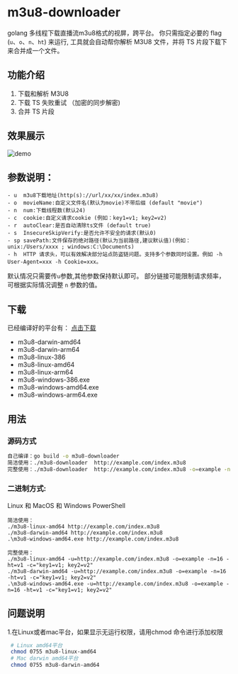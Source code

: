 # m3u8-downloader

golang 多线程下载直播流m3u8格式的视屏，跨平台。 你只需指定必要的 flag (`u`、`o`、`n`、`ht`) 来运行, 工具就会自动帮你解析 M3U8 文件，并将 TS 片段下载下来合并成一个文件。


## 功能介绍

1. 下载和解析 M3U8
2. 下载 TS 失败重试 （加密的同步解密)
3. 合并 TS 片段

## 效果展示
![demo](./demo.gif)

## 参数说明：

```
- u  m3u8下载地址(http(s)://url/xx/xx/index.m3u8)
- o  movieName:自定义文件名(默认为movie)不带后缀 (default "movie")
- n  num:下载线程数(默认24)
- c  cookie:自定义请求cookie (例如：key1=v1; key2=v2)
- r  autoClear:是否自动清除ts文件 (default true)
- s  InsecureSkipVerify:是否允许不安全的请求(默认0)
- sp savePath:文件保存的绝对路径(默认为当前路径,建议默认值)(例如：unix:/Users/xxxx ; windows:C:\Documents)
- h  HTTP 请求头，可以有效解决部分站点防盗链问题。支持多个参数同时设置。例如 -h User-Agent=xxx -h Cookie=xxx。
```

默认情况只需要传`u`参数,其他参数保持默认即可。 部分链接可能限制请求频率，可根据实际情况调整 `n` 参数的值。

## 下载

已经编译好的平台有： [点击下载](https://github.com/ycq3/m3u8-downloader/releases)

- m3u8-darwin-amd64
- m3u8-darwin-arm64
- m3u8-linux-386
- m3u8-linux-amd64
- m3u8-linux-arm64
- m3u8-windows-386.exe
- m3u8-windows-amd64.exe
- m3u8-windows-arm64.exe

## 用法

### 源码方式

```bash
自己编译：go build -o m3u8-downloader
简洁使用：./m3u8-downloader  http://example.com/index.m3u8
完整使用：./m3u8-downloader  http://example.com/index.m3u8 -o=example -n=16 -ht=v1 -c="key1=v1; key2=v2"
```

### 二进制方式:

Linux 和 MacOS 和 Windows PowerShell

```
简洁使用：
./m3u8-linux-amd64 http://example.com/index.m3u8
./m3u8-darwin-amd64 http://example.com/index.m3u8 
.\m3u8-windows-amd64.exe http://example.com/index.m3u8

完整使用：
./m3u8-linux-amd64 -u=http://example.com/index.m3u8 -o=example -n=16 -ht=v1 -c="key1=v1; key2=v2"
./m3u8-darwin-amd64 -u=http://example.com/index.m3u8 -o=example -n=16 -ht=v1 -c="key1=v1; key2=v2"
.\m3u8-windows-amd64.exe -u=http://example.com/index.m3u8 -o=example -n=16 -ht=v1 -c="key1=v1; key2=v2"
```

## 问题说明

1.在Linux或者mac平台，如果显示无运行权限，请用chmod 命令进行添加权限
```bash
 # Linux amd64平台
 chmod 0755 m3u8-linux-amd64
 # Mac darwin amd64平台
 chmod 0755 m3u8-darwin-amd64
 ```
